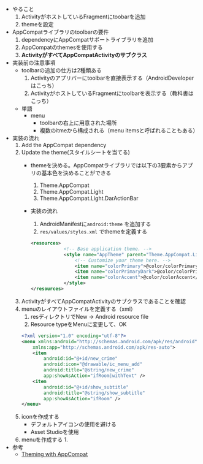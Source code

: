 -  やること
    1. ActivityがホストしているFragmentにtoobarを追加
    2. themeを設定
- AppCompatライブラリのtoolbarの要件
    1. dependencyにAppCompatサポートライブラリを追加
    2. AppCompatのthemesを使用する
    3. **ActivityがすべてAppCompatActivityのサブクラス**
- 実装前の注意事項
    - toolbarの追加の仕方は2種類ある
        1. Activityのアプリバーにtoolbarを直接表示する（AndroidDeveloperはこっち）
        2. ActivityがホストしているFragmentにtoolbarを表示する（教科書はこっち）
    - 単語
        - menu
            - toolbarの右上に用意された場所
            - 複数のitmeから構成される（menu itemsと呼ばれることもある）
- 実装の流れ
    1. Add the AppCompat dependency
    2. Update the theme(スタイルシートを当てる)
        - themeを決める。AppCompatライブラリでは以下の3要素からアプリの基本色を決めることができる
            1. Theme.AppCompat
            2. Theme.AppCompat.Light
            3. Theme.AppCompat.Light.DarActionBar
        - 実装の流れ
            1. AndroidManifestに```android:theme``` を追加する
            2. ```res/values/styles.xml``` でthemeを定義する

            ```xml
            <resources>
                        <!-- Base application theme. -->
                        <style name="AppTheme" parent="Theme.AppCompat.Light.DarkActionBar">
                            <!-- Customize your theme here. -->
                            <item name="colorPrimary">@color/colorPrimary</item>
                            <item name="colorPrimaryDark">@color/colorPrimaryDark</item>
                            <item name="colorAccent">@color/colorAccent</item>
                        </style>
            </resources>
            ```
    3.  ActivityがすべてAppCompatActivityのサブクラスであることを確認
    4. menuのレイアウトファイルを定義する（xml）
        1. resディレクトリでNew -> Android resource file
        2. Resource typeをMenuに変更して、OK
        ```xml
        <?xml version="1.0" encoding="utf-8"?>
        <menu xmlns:android="http://schemas.android.com/apk/res/android"
            xmlns:app="http://schemas.android.com/apk/res-auto">
            <item
                android:id="@+id/new_crime"
                android:icon="@drawable/ic_menu_add"
                android:title="@string/new_crime"
                app:showAsAction="ifRoom|withText" />
            <item
                android:id="@+id/show_subtitle"
                android:title="@string/show_subtitle"
                app:showAsAction="ifRoom" />
        </menu>
        ```
    5. iconを作成する
        - デフォルトアイコンの使用を避ける
        - Asset Studioを使用
    6.  menuを作成する
        1.
- 参考
    - [Theming with AppCompat](https://medium.com/google-developers/theming-with-appcompat-1a292b754b35)
